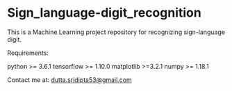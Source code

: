 # Sign_language-digit_recognition

This is a Machine Learning project repository for recognizing sign-language digit.

Requirements:

python >= 3.6.1
tensorflow >= 1.10.0
matplotlib >=3.2.1
numpy >= 1.18.1

Contact me at: dutta.sridipta53@gmail.com
